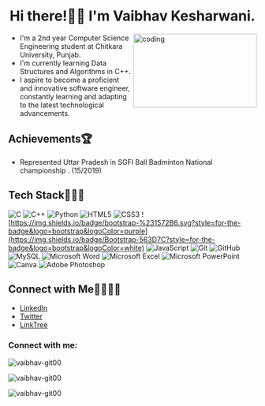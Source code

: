<h1 align="center">Hi there!👋🏻 I'm Vaibhav Kesharwani.</h1>

<img align="right" alt="coding" width="250" height="150" src="https://media1.giphy.com/media/YbXLZ6dymH758xSEbM/giphy.gif?cid=6c09b952eq8tnes05172dvpc2ldtuezamih8bbj8g6cljhd0&ep=v1_internal_gif_by_id&rid=giphy.gif&ct=g">

<p align="left">
</p>

- I'm a 2nd year Computer Science Engineering student at Chitkara University, Punjab.
- I'm currently learning Data Structures and Algorithms in C++.
- I aspire to become a proficient and innovative software engineer, constantly learning and adapting to the latest technological advancements.


## Achievements🏆
- Represented Uttar Pradesh in SGFI Ball Badminton National championship . (15/2019)


## Tech Stack👩🏻‍💻
![C](https://img.shields.io/badge/c-%2300599C.svg?style=for-the-badge&logo=c&logoColor=white) ![C++](https://img.shields.io/badge/c++-%2300599C.svg?style=for-the-badge&logo=c%2B%2B&logoColor=white)  ![Python](https://img.shields.io/badge/python-3670A0?style=for-the-badge&logo=python&logoColor=ffdd54) ![HTML5](https://img.shields.io/badge/html5-%23E34F26.svg?style=for-the-badge&logo=html5&logoColor=white) ![CSS3](https://img.shields.io/badge/css3-%231572B6.svg?style=for-the-badge&logo=css3&logoColor=white) ![https://img.shields.io/badge/bootstrap-%231572B6.svg?style=for-the-badge&logo=bootstrap&logoColor=purple](https://img.shields.io/badge/Bootstrap-563D7C?style=for-the-badge&logo=bootstrap&logoColor=white) ![JavaScript](https://img.shields.io/badge/javascript-%23323330.svg?style=for-the-badge&logo=javascript&logoColor=%23F7DF1E) ![Git](https://img.shields.io/badge/Git-fc6d26?style=for-the-badge&logo=git&logoColor=white) ![GitHub](https://img.shields.io/badge/GitHub-%23121011.svg?style=for-the-badge&logo=github&logoColor=white) ![MySQL](https://img.shields.io/badge/mysql-%2300f.svg?style=for-the-badge&logo=mysql&logoColor=white)  ![Microsoft Word](https://img.shields.io/badge/MS%20Word-%231570AD.svg?style=for-the-badge&logo=microsoftword&logoColor=white) ![Microsoft Excel](https://img.shields.io/badge/MS%20Excel-%23217346.svg?style=for-the-badge&logo=microsoftexcel&logoColor=white) ![Microsoft PowerPoint](https://img.shields.io/badge/MS%20PowerPoint-%23B7472A.svg?style=for-the-badge&logo=microsoftpowerpoint&logoColor=white) ![Canva](https://img.shields.io/badge/Canva-%2300C4CC.svg?style=for-the-badge&logo=Canva&logoColor=white) ![Adobe Photoshop](https://img.shields.io/badge/adobephotoshop-%2331A8FF.svg?style=for-the-badge&logo=adobephotoshop&logoColor=white)

## Connect with Me🫱🏻‍🫲🏻

- [LinkedIn](https://www.linkedin.com/in/vaibhav-kesharwani-1564492ab/)
- [Twitter](https://x.com/itsvaibhavTwit)
- [LinkTree](https://linktr.ee/kesharwanivaibhav)

<h3 align="left">Connect with me:</h3>
<p align="left">
</p>

<p><img align="center" src="https://github-readme-stats.vercel.app/api/top-langs?username=vaibhav-git00&show_icons=true&locale=en&layout=compact" alt="vaibhav-git00" /></p>

<p><img align="center" src="https://github-readme-streak-stats.herokuapp.com/?user=vaibhav-git00&" alt="vaibhav-git00" /></p>
<p align="left"> <img src="https://komarev.com/ghpvc/?username=vaibhav-git00&label=Profile%20views&color=0e75b6&style=flat" alt="vaibhav-git00" /> </p>
